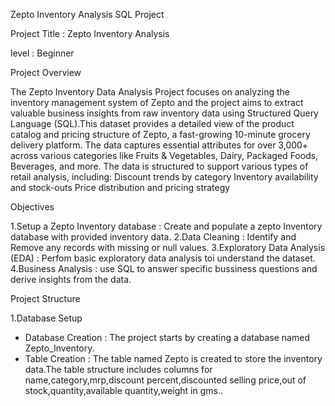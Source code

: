 Zepto Inventory Analysis SQL Project

Project Title : Zepto Inventory Analysis

level : Beginner

Project Overview 

The Zepto Inventory Data Analysis Project focuses on analyzing the inventory management system of Zepto and the project aims to extract valuable business insights from raw inventory data using Structured Query Language (SQL).This dataset provides a detailed view of the product catalog and pricing structure of Zepto, a fast-growing 10-minute grocery delivery platform. The data captures essential attributes for over 3,000+ across various categories like Fruits & Vegetables, Dairy, Packaged Foods, Beverages, and more.
The data is structured to support various types of retail analysis, including:
Discount trends by category
Inventory availability and stock-outs
Price distribution and pricing strategy

Objectives 

1.Setup a Zepto Inventory database : Create and populate a zepto Inventory database with provided inventory data.
2.Data Cleaning : Identify and Remove any records with missing or null values.
3.Exploratory Data Analysis (EDA) : Perfom basic exploratory data analysis toi understand the dataset.
4.Business Analysis : use SQL to answer specific bussiness questions and derive insights from the data.

Project Structure

1.Database Setup

* Database Creation : The project starts by creating a database named Zepto_Inventory.
* Table Creation    : The table named Zepto is created to store the inventory data.The table structure includes columns for name,category,mrp,discount percent,discounted selling price,out of stock,quantity,available quantity,weight in gms..
